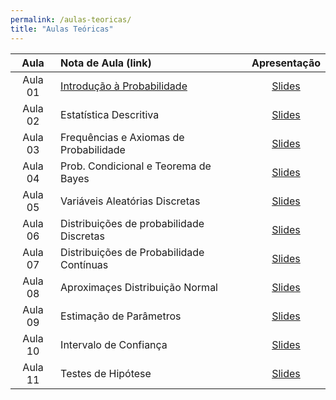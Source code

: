 ```yaml
---
permalink: /aulas-teoricas/
title: "Aulas Teóricas"
---
```


| Aula | Nota de Aula (link) | Apresentação |
| :---: | :--- | :---: |
| Aula 01 | [Introdução à Probabilidade](https://marcielbp.github.io/Statistics-and-Probability/aulas/Aula01-intro-est-amostragem/)  | [Slides](https://drive.google.com/open?id=1xxrdjvX2koEm7Qer5nDxlBG3SApbIitcTmRMstopsEo) |
| Aula 02 | Estatística Descritiva  | [Slides](https://drive.google.com/open?id=1JMKiVqlsu_UWyYUqj3YeVaU5fPCDOzVb0UAVAqumNbc) |
| Aula 03 | Frequências e Axiomas de Probabilidade  | [Slides](https://drive.google.com/open?id=1FHmhhx6VWci8xqm2GQL2Dr3Hc_csQI28HFYAnTlZdVQ) |
| Aula 04 | Prob. Condicional e Teorema de Bayes  | [Slides](https://drive.google.com/open?id=147TIen6vgfGgwW027kf7T83PHxSE1yCORCGYd8V5JBk) | 
| Aula 05 |  Variáveis Aleatórias Discretas | [Slides](https://drive.google.com/open?id=1B71UkQJ6gHkLDv6tvCKPpTqR412d0hF-hyF4nzpxa6Y) |
| Aula 06 | Distribuições de probabilidade Discretas | [Slides](https://drive.google.com/open?id=17Hyqt9hUEHpy15h59p506FbMGavSrN5QLW8OHVKsfOA) |
| Aula 07 | Distribuições de Probabilidade Contínuas | [Slides](https://drive.google.com/open?id=1lH2QvJ4m794MXtJtJ0a0OpE_AxSASPAknq3Ggm-gUqA) |
| Aula 08 | Aproximaçes Distribuição Normal | [Slides](https://drive.google.com/open?id=1aBgSfuF1IwX7uewubNcS1T_mW-gTrAnxmEn1G7dQm6c) |
| Aula 09 | Estimação de Parâmetros | [Slides](https://drive.google.com/open?id=1e0QIBgADeMVmgaP85xKfvk0GjRFDELEeRtOBoGjvoDI) |
| Aula 10 | Intervalo de Confiança  | [Slides](https://drive.google.com/open?id=191bTSHSMl76LeHMzbvJEUNVOg1zEZySKb5uw4J_RvpE) |
| Aula 11 | Testes de Hipótese  | [Slides](https://drive.google.com/open?id=1y89gGRWqcl1omsUtbOLeQGGWo8QjBuCDoPsemq63wfY) |
